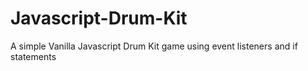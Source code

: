 # Javascript-Drum-Kit
A simple Vanilla Javascript Drum Kit game using event listeners and if statements


